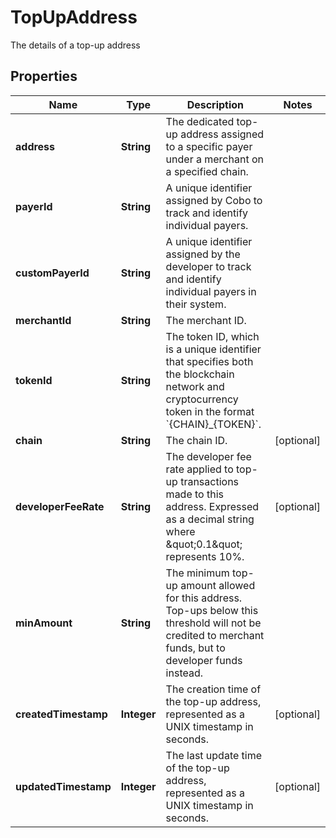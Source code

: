 

# TopUpAddress

The details of a top-up address

## Properties

| Name | Type | Description | Notes |
|------------ | ------------- | ------------- | -------------|
|**address** | **String** | The dedicated top-up address assigned to a specific payer under a merchant on a specified chain. |  |
|**payerId** | **String** | A unique identifier assigned by Cobo to track and identify individual payers. |  |
|**customPayerId** | **String** | A unique identifier assigned by the developer to track and identify individual payers in their system. |  |
|**merchantId** | **String** | The merchant ID. |  |
|**tokenId** | **String** | The token ID, which is a unique identifier that specifies both the blockchain network and cryptocurrency token in the format &#x60;{CHAIN}_{TOKEN}&#x60;. |  |
|**chain** | **String** | The chain ID. |  [optional] |
|**developerFeeRate** | **String** | The developer fee rate applied to top-up transactions made to this address. Expressed as a decimal string where \&quot;0.1\&quot; represents 10%. |  [optional] |
|**minAmount** | **String** | The minimum top-up amount allowed for this address. Top-ups below this threshold will not be credited to merchant funds, but to developer funds instead. |  |
|**createdTimestamp** | **Integer** | The creation time of the top-up address, represented as a UNIX timestamp in seconds. |  [optional] |
|**updatedTimestamp** | **Integer** | The last update time of the top-up address, represented as a UNIX timestamp in seconds. |  [optional] |



